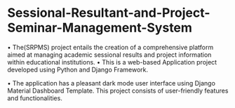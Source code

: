# Sessional-Resultant-and-Project-Seminar-Management-System
• The(SRPMS) project entails the creation of a comprehensive platform aimed at managing academic sessional results and project information within educational institutions.
• This is a web-based Application project developed using Python and Django Framework.

• The application has a pleasant dark mode user interface using Django Material Dashboard Template. This project consists of user-friendly features and functionalities.
